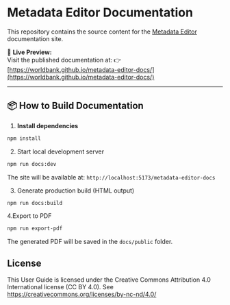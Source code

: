 # Metadata Editor Documentation

This repository contains the source content for the [Metadata Editor](https://github.com/worldbank/metadata-editor) documentation site.

📘 **Live Preview:**  
Visit the published documentation at:  👉 [https://worldbank.github.io/metadata-editor-docs/](https://worldbank.github.io/metadata-editor-docs/)

---

## 📦 How to Build Documentation

1. **Install dependencies**

```bash
npm install
```

2. Start local development server

```bash
npm run docs:dev
```

The site will be available at: `http://localhost:5173/metadata-editor-docs`


3. Generate production build (HTML output)

```bash
npm run docs:build
```

4.Export to PDF

```bash
npm run export-pdf
```

The generated PDF will be saved in the `docs/public` folder.


## License
This User Guide is licensed under the Creative Commons Attribution 4.0 International license (CC BY 4.0). See [https://creativecommons.org/licenses/by-nc-nd/4.0/ ](https://creativecommons.org/licenses/by/4.0/)
